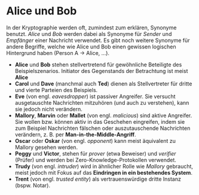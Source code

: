 # Alice und Bob

In der Kryptographie werden oft, zumindest zum erklären,  Synonyme benutzt. *Alice* und *Bob* werden dabei als Synonyme für *Sender* und *Empfänger* einer Nachricht verwendet. Es gibt noch weitere Synonyme für andere Begriffe, welche wie Alice und Bob einen gewissen logischen Hintergrund haben (Person A $\rightarrow$ Alice, ...).

- **Alice** und **Bob** stehen stellvertretend für gewöhnliche Beteiligte des Beispielszenarios. Initiator des Gegenstands der Betrachtung ist meist **Alice**
- **Carol** und **Dave** (manchmal auch **Ted**) dienen als Stellvertreter für dritte und vierte Parteien des Beispiels.
- **Eve** (von engl. *eavesdropper*) ist passiver Angreifer. Sie versucht ausgetauschte Nachrichten mitzuhören (und auch zu verstehen), kann sie jedoch nicht verändern.
- **Mallory**, **Marvin** oder **Mallet** (von engl. *malicious*) sind aktive Angreifer. Sie wollen bzw. können aktiv in das Geschehen eingreifen, indem sie zum Beispiel Nachrichten fälschen oder auszutauschende Nachrichten verändern, z. B. per **Man-in-the-Middle-Angriff**.
- **Oscar** oder **Oskar** (von engl. *opponent*) kann meist äquivalent zu Mallory gesehen werden.
- **Peggy** und **Victor**, stehen für *prover* (etwa Beweiser) und *verifier* (Prüfer) und werden bei Zero-Knowledge-Protokollen verwendet.
- **Trudy** (von engl. *intruder*) wird in ähnlicher Rolle wie *Mallory* gebraucht, meist jedoch mit Fokus auf das **Eindringen in ein bestehendes System**.
- **Trent** (von engl. *trusted entity*) als vertrauenswürdige dritte Instanz (bspw. Notar).
